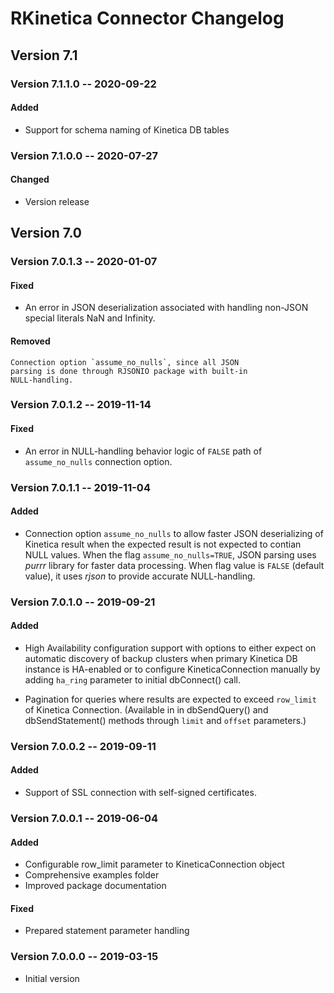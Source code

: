 # RKinetica Connector Changelog

## Version 7.1

### Version 7.1.1.0 -- 2020-09-22

#### Added

-   Support for schema naming of Kinetica DB tables

### Version 7.1.0.0 -- 2020-07-27

#### Changed

-   Version release


## Version 7.0

### Version 7.0.1.3 -- 2020-01-07

#### Fixed

-   An error in JSON deserialization associated with
    handling non-JSON special literals NaN and Infinity.

#### Removed

    Connection option `assume_no_nulls`, since all JSON
    parsing is done through RJSONIO package with built-in
    NULL-handling.

### Version 7.0.1.2 -- 2019-11-14

#### Fixed

-   An error in NULL-handling behavior logic of `FALSE` path
    of `assume_no_nulls` connection option.

### Version 7.0.1.1 -- 2019-11-04

#### Added

-   Connection option `assume_no_nulls` to allow faster
    JSON deserializing of Kinetica result when the expected
    result is not expected to contian NULL values. When the
    flag `assume_no_nulls=TRUE`, JSON parsing uses *purrr*
    library for faster data processing. When flag value is
    `FALSE` (default value), it uses *rjson* to provide
    accurate NULL-handling.

### Version 7.0.1.0 -- 2019-09-21

#### Added

-   High Availability configuration support with options to
    either expect on automatic discovery of backup clusters
    when primary Kinetica DB instance is HA-enabled or to
    configure KineticaConnection manually by adding `ha_ring`
    parameter to initial dbConnect() call.

-   Pagination for queries where results are expected to exceed
    `row_limit` of Kinetica Connection. (Available in
    in dbSendQuery() and dbSendStatement() methods through
    `limit` and `offset` parameters.)

### Version 7.0.0.2 -- 2019-09-11

#### Added

-   Support of SSL connection with self-signed certificates.

### Version 7.0.0.1 -- 2019-06-04

#### Added

-   Configurable row_limit parameter to KineticaConnection object
-   Comprehensive examples folder
-   Improved package documentation

#### Fixed

-   Prepared statement parameter handling

### Version 7.0.0.0 -- 2019-03-15

-   Initial version
